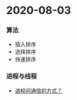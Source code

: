 # 2020-08-03
### 算法
- 插入排序
- 选择排序
- 快速排序

### 进程与线程
- [进程间通信的方式？](https://github.com/CavsZhouyou/Front-End-Interview-Notebook/blob/master/JavaScript/JavaScript.md#173-%E8%BF%9B%E7%A8%8B%E9%97%B4%E9%80%9A%E4%BF%A1%E7%9A%84%E6%96%B9%E5%BC%8F)